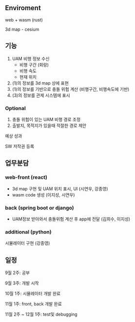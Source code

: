 ## Enviroment

web + wasm (rust)

3d map - cesium

## 기능

1. UAM 비행 정보 수신
   - 비행 구간 (회랑)
   - 비행 속도
   - 현재 위치
2. (1)의 정보를 3d map 상에 표현
3. (1)의 정보를 기반으로 충돌 위험 계산 (비행구간, 비행속도에 기반)
4. (3)의 정보를 관제 시스템에 표시

### Optional

1. 충돌 위험이 있는 UAM 비행 경로 조정
2. 출발지, 목적지가 있을때 적절한 경로 제안

예상 성과

SW 저작권 등록

## 업무분담

### web-front (react)

- 3d map 구현 및 UAM 위치 표시, UI (시연우, 강종영)
- wasm code 생성 (이지성, 시연우)

### back (spring boot or django)

- UAM정보 받아와서 충돌위험 계산 후 app에 전달 (김희수, 이지성)

### additional (python)

시뮬레이터 구현 (강종영)

## 일정

9월 2주: 공부

9월 3주: 개발 시작

10월 1주: 시뮬레이터 개발 완료

11월 1주: front, back 개발 완료

11월 2주 ~ 12월 1주: test및 debugging

